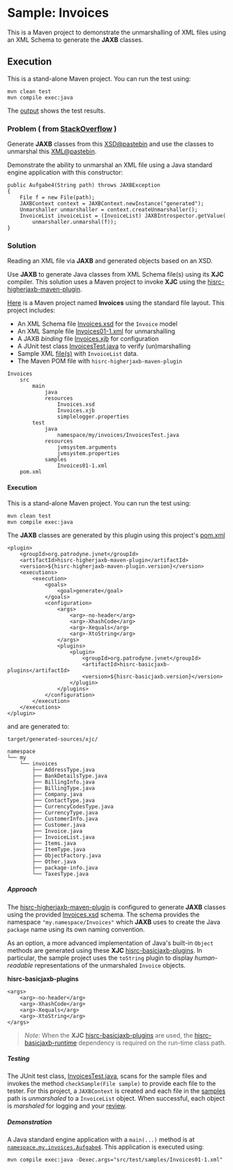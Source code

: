 # Sample: Invoices

This is a Maven project to demonstrate the unmarshalling of XML files using an XML Schema to generate the **JAXB** classes.

## Execution

This is a stand-alone Maven project. You can run the test using:

~~~
mvn clean test
mvn compile exec:java
~~~

The [output][2] shows the test results.

### Problem ( from [StackOverflow](https://stackoverflow.com/questions/74590721/) )

Generate **JAXB** classes from this [XSD@pastebin](https://pastebin.com/vPkqH75k) and use the classes to unmarshal this [XML@pastebin](https://pastebin.com/hiR3cjsy).

Demonstrate the ability to unmarshal an XML file using a Java standard engine application with this constructor:

~~~
public Aufgabe4(String path) throws JAXBException
{
    File f = new File(path);
    JAXBContext context = JAXBContext.newInstance("generated");
    Unmarshaller unmarshaller = context.createUnmarshaller();
    InvoiceList invoiceList = (InvoiceList) JAXBIntrospector.getValue(
        unmarshaller.unmarshal(f));
}
~~~

### Solution

Reading an XML file via **JAXB** and generated objects based on an XSD.

Use **JAXB** to generate Java classes from XML Schema file(s) using its **XJC** compiler. This solution uses a Maven project to invoke **XJC** using the [hisrc-higherjaxb-maven-plugin][9].

[Here][1] is a Maven project named **Invoices** using the standard file layout. This project includes:

+ An XML Schema file [Invoices.xsd][4] for the `Invoice` model
+ An XML Sample file [Invoices01-1.xml][5] for unmarshalling
+ A JAXB *binding* file [Invoices.xjb][6] for configuration
+ A JUnit test class [InvoicesTest.java][7] to verify (un)marshalling
+ Sample XML [file(s)][8] with `InvoiceList` data.
+ The Maven POM file with `hisrc-higherjaxb-maven-plugin`

~~~
Invoices
    src
        main
            java
            resources
                Invoices.xsd
                Invoices.xjb
                simplelogger.properties
        test
            java
                namespace/my/invoices/InvoicesTest.java
            resources
                jvmsystem.arguments
                jvmsystem.properties
            samples
                Invoices01-1.xml
    pom.xml
~~~

#### Execution

This is a stand-alone Maven project. You can run the test using:

~~~
mvn clean test
mvn compile exec:java
~~~


The **JAXB** classes are generated by this plugin using this project's [pom.xml][3]

~~~
<plugin>
    <groupId>org.patrodyne.jvnet</groupId>
    <artifactId>hisrc-higherjaxb-maven-plugin</artifactId>
    <version>${hisrc-higherjaxb-maven-plugin.version}</version>
    <executions>
        <execution>
            <goals>
                <goal>generate</goal>
            </goals>
            <configuration>
                <args>
                    <arg>-no-header</arg>
                    <arg>-XhashCode</arg>
                    <arg>-Xequals</arg>
                    <arg>-XtoString</arg>
                </args>
                <plugins>
                    <plugin>
                        <groupId>org.patrodyne.jvnet</groupId>
                        <artifactId>hisrc-basicjaxb-plugins</artifactId>
                        <version>${hisrc-basicjaxb.version}</version>
                    </plugin>
                </plugins>
            </configuration>
        </execution>
    </executions>
</plugin>
~~~

and are generated to:

~~~
target/generated-sources/xjc/

namespace
└── my
    └── invoices
        ├── AddressType.java
        ├── BankDetailsType.java
        ├── BillingInfo.java
        ├── BillingType.java
        ├── Company.java
        ├── ContactType.java
        ├── CurrencyCodesType.java
        ├── CurrencyType.java
        ├── CustomerInfo.java
        ├── Customer.java
        ├── Invoice.java
        ├── InvoiceList.java
        ├── Items.java
        ├── ItemType.java
        ├── ObjectFactory.java
        ├── Other.java
        ├── package-info.java
        └── TaxesType.java
~~~

##### Approach

The [hisrc-higherjaxb-maven-plugin][9] is configured to generate **JAXB** classes using the provided [Invoices.xsd][4] schema. The schema provides the namespace `"my.namespace/Invoices"` which **JAXB** uses to create the Java `package` name using its own naming convention.

As an option, a more advanced implementation of Java's built-in `Object` methods are generated using these **XJC** [hisrc-basicjaxb-plugins][10]. In particular, the sample project uses the `toString` plugin to display *human-readable* representations of the unmarshaled `Invoice` objects.

**hisrc-basicjaxb-plugins**
~~~
<args>
    <arg>-no-header</arg>
    <arg>-XhashCode</arg>
    <arg>-Xequals</arg>
    <arg>-XtoString</arg>
</args>
~~~

> *Note:* When the **XJC** [hisrc-basicjaxb-plugins][10] are used, the [hisrc-basicjaxb-runtime][10] dependency is required on the run-time class path.

##### Testing

The JUnit test class, [InvoicesTest.java][7], scans for the sample files and invokes the method `checkSample(File sample)` to provide each file to the tester. For this project, a `JAXBContext` is created and each file in the [samples][8] path is *unmarshaled* to a `InvoiceList` object. When successful, each object is *marshaled* for logging and your [review][2].

##### Demonstration

A Java standard engine application with a `main(...)` method is at [`namespace.my.invoices.Aufgabe4`][11]. This application is executed using:

~~~
mvn compile exec:java -Dexec.args="src/test/samples/Invoices01-1.xml"
~~~

<!-- References -->

[1]: https://github.com/patrodyne/hisrc-higherjaxb/releases/download/2.1.0/hisrc-higherjaxb-sample-invoices-2.1.0-mvn-src.zip
[2]: https://github.com/patrodyne/hisrc-higherjaxb/blob/master/assembly/samples/invoices/OUTPUT.txt
[3]: https://github.com/patrodyne/hisrc-higherjaxb/blob/master/assembly/samples/invoices/project-pom.xml
[4]: https://github.com/patrodyne/hisrc-higherjaxb/blob/master/assembly/samples/invoices/src/main/resources/Invoices.xsd
[5]: https://github.com/patrodyne/hisrc-higherjaxb/blob/master/assembly/samples/invoices/src/test/samples/Invoices01-1.xml
[6]: https://github.com/patrodyne/hisrc-higherjaxb/blob/master/assembly/samples/invoices/src/main/resources/Invoices.xjb
[7]: https://github.com/patrodyne/hisrc-higherjaxb/blob/master/assembly/samples/invoices/src/test/java/namespace/my/invoices/InvoicesTest.java
[8]: https://github.com/patrodyne/hisrc-higherjaxb/tree/master/assembly/samples/invoices/src/test/samples
[9]: https://github.com/patrodyne/hisrc-higherjaxb#readme
[10]: https://github.com/patrodyne/hisrc-basicjaxb#readme
[11]: https://github.com/patrodyne/hisrc-higherjaxb/blob/master/assembly/samples/invoices/src/main/java/namespace/my/invoices/Aufgabe4.java

